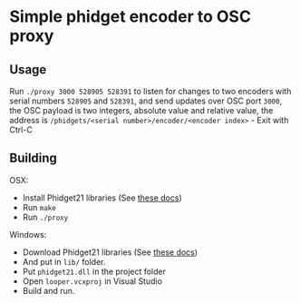 # Simple phidget encoder to OSC proxy

## Usage

Run `./proxy 3000 528905 528391` to listen for changes to two encoders with serial numbers `528905` and `528391`, and send updates over OSC port `3000`, the OSC payload is two integers, absolute value and relative value, the address is `/phidgets/<serial number>/encoder/<encoder index>` - Exit with Ctrl-C

## Building 

OSX:
* Install Phidget21 libraries (See [these docs](https://www.phidgets.com/docs21/Language_-_C))
* Run `make`
* Run `./proxy`

Windows:
* Download Phidget21 libraries (See [these docs](https://www.phidgets.com/docs21/Language_-_C))
* And put in `lib/` folder.
* Put `phidget21.dll` in the project folder
* Open `looper.vcxproj` in Visual Studio
* Build and run.
